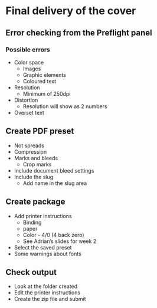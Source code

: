# Final delivery of the cover

## Error checking from the Preflight panel

### Possible errors

- Color space
	- Images
	- Graphic elements
	- Coloured text
- Resolution
	- Minimum of 250dpi
- Distortion
	- Resolution will show as 2 numbers
- Overset text

## Create PDF preset

- Not spreads
- Compression
- Marks and bleeds
	- Crop marks
- Include document bleed settings
- Include the slug
	- Add name in the slug area

## Create package
- Add printer instructions
	- Binding
	- paper
	- Color - 4/0 (4 back zero)
	- See Adrian’s slides for week 2
- Select the saved preset
- Some warnings about fonts

## Check output

- Look at the folder created
- Edit the printer instructions
- Create the zip file and submit